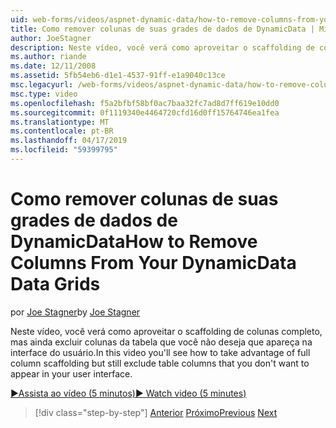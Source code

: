 ```yaml
---
uid: web-forms/videos/aspnet-dynamic-data/how-to-remove-columns-from-your-dynamicdata-data-grids
title: Como remover colunas de suas grades de dados de DynamicData | Microsoft Docs
author: JoeStagner
description: Neste vídeo, você verá como aproveitar o scaffolding de colunas completo, mas ainda excluir colunas da tabela que você não deseja que apareça em seu uma interface do usuário...
ms.author: riande
ms.date: 12/11/2008
ms.assetid: 5fb54eb6-d1e1-4537-91ff-e1a9040c13ce
msc.legacyurl: /web-forms/videos/aspnet-dynamic-data/how-to-remove-columns-from-your-dynamicdata-data-grids
msc.type: video
ms.openlocfilehash: f5a2bfbf58bf0ac7baa32fc7ad8d7ff619e10dd0
ms.sourcegitcommit: 0f1119340e4464720cfd16d0ff15764746ea1fea
ms.translationtype: MT
ms.contentlocale: pt-BR
ms.lasthandoff: 04/17/2019
ms.locfileid: "59399795"
---
```

# <a name="how-to-remove-columns-from-your-dynamicdata-data-grids"></a><span data-ttu-id="facb9-103">Como remover colunas de suas grades de dados de DynamicData</span><span class="sxs-lookup"><span data-stu-id="facb9-103">How to Remove Columns From Your DynamicData Data Grids</span></span>

<span data-ttu-id="facb9-104">por [Joe Stagner](https://github.com/JoeStagner)</span><span class="sxs-lookup"><span data-stu-id="facb9-104">by [Joe Stagner](https://github.com/JoeStagner)</span></span>

<span data-ttu-id="facb9-105">Neste vídeo, você verá como aproveitar o scaffolding de colunas completo, mas ainda excluir colunas da tabela que você não deseja que apareça na interface do usuário.</span><span class="sxs-lookup"><span data-stu-id="facb9-105">In this video you'll see how to take advantage of full column scaffolding but still exclude table columns that you don't want to appear in your user interface.</span></span>

[<span data-ttu-id="facb9-106">&#9654;Assista ao vídeo (5 minutos)</span><span class="sxs-lookup"><span data-stu-id="facb9-106">&#9654; Watch video (5 minutes)</span></span>](https://channel9.msdn.com/Blogs/ASP-NET-Site-Videos/how-to-remove-columns-from-your-dynamicdata-data-grids)

> [!div class="step-by-step"]
> <span data-ttu-id="facb9-107">[Anterior](how-to-implement-custom-field-validation-with-imperative-logic-in-vb-or-c.md)
> [Próximo](how-to-create-table-specific-custom-forms-in-an-aspnet-dynamic-data-application.md)</span><span class="sxs-lookup"><span data-stu-id="facb9-107">[Previous](how-to-implement-custom-field-validation-with-imperative-logic-in-vb-or-c.md)
[Next](how-to-create-table-specific-custom-forms-in-an-aspnet-dynamic-data-application.md)</span></span>

